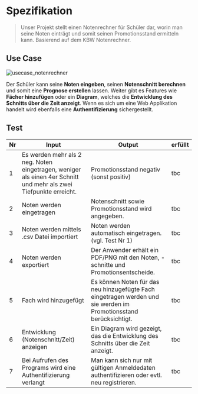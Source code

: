 # Spezifikation
> Unser Projekt stellt einen Notenrechner für Schüler dar, worin man seine Noten einträgt und somit seinen Promotionsstand ermitteln kann.
Basierend auf dem KBW Notenrechner.

## Use Case
![usecase_notenrechner](https://user-images.githubusercontent.com/46267818/222086897-5c27f232-a7a4-4b2b-8fce-56d42a5fff9b.png)

Der Schüler kann seine **Noten eingeben**, seinen **Notenschnitt berechnen** und somit eine **Prognose erstellen** lassen. Weiter gibt es Features wie **Fächer hinzufügen** oder ein **Diagram**, welches die **Entwicklung des Schnitts über die Zeit anzeigt**. Wenn es sich um eine Web Applikation handelt wird ebenfalls eine **Authentifizierung** sichergestellt.

## Test
Nr | Input | Output | erfüllt
---| ---| ---| ---
1 | Es werden mehr als 2 neg. Noten eingetragen, weniger als einen 4er Schnitt und mehr als zwei Tiefpunkte erreicht. | Promotionsstand negativ (sonst positiv) | tbc
2 | Noten werden eingetragen | Notenschnitt sowie Promotionsstand wird angegeben. | tbc
3 | Noten werden mittels .csv Datei importiert | Noten werden automatisch eingetragen. (vgl. Test Nr 1) | tbc
4 | Noten werden exportiert | Der Anwender erhält ein PDF/PNG mit den Noten, -schnitte und Promotionsentscheide. | tbc
5 | Fach wird hinzugefügt | Es können Noten für das neu hinzugefügte Fach eingetragen werden und sie werden im Promotionsstand berücksichtigt. | tbc
6 | Entwicklung (Notenschnitt/Zeit) anzeigen | Ein Diagram wird gezeigt, das die Entwicklung des Schnitts über die Zeit anzeigt. | tbc
7 | Bei Aufrufen des Programs wird eine Authentifizierung verlangt | Man kann sich nur mit gültigen Anmeldedaten authentifizieren oder evtl. neu registrieren. | tbc

